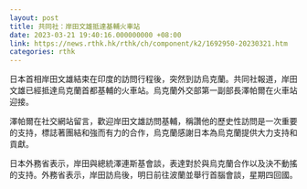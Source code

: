 ```yaml
---
layout: post
title: 共同社：岸田文雄抵達基輔火車站
date: 2023-03-21 19:40:16.000000000 +08:00
link: https://news.rthk.hk/rthk/ch/component/k2/1692950-20230321.htm
categories: rthk
---
```


日本首相岸田文雄結束在印度的訪問行程後，突然到訪烏克蘭。共同社報道，岸田文雄已經抵達烏克蘭首都基輔的火車站。烏克蘭外交部第一副部長澤帕爾在火車站迎接。

澤帕爾在社交網站留言，歡迎岸田文雄訪問基輔，稱讚他的歷史性訪問是一次重要的支持，標誌著團結和強而有力的合作，烏克蘭感謝日本為烏克蘭提供大力支持和貢獻。

日本外務省表示，岸田與總統澤連斯基會談，表達對於與烏克蘭合作以及決不動搖的支持。外務省表示，岸田訪烏後，明日前往波蘭並舉行首腦會談，星期四回國。
